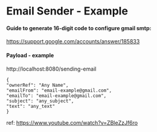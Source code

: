 # Email Sender - Example

#### Guide to generate 16-digit code to configure gmail smtp:
https://support.google.com/accounts/answer/185833

#### Payload - example 
http://localhost:8080/sending-email
````
{
"ownerRef": "Any Name",
"emailFrom": "email-example@gmail.com",
"emailTo": "email-example@gmail.com",
"subject": "any_subject",
"text": "any_text"
}
````

ref: https://www.youtube.com/watch?v=ZBleZzJf6ro
